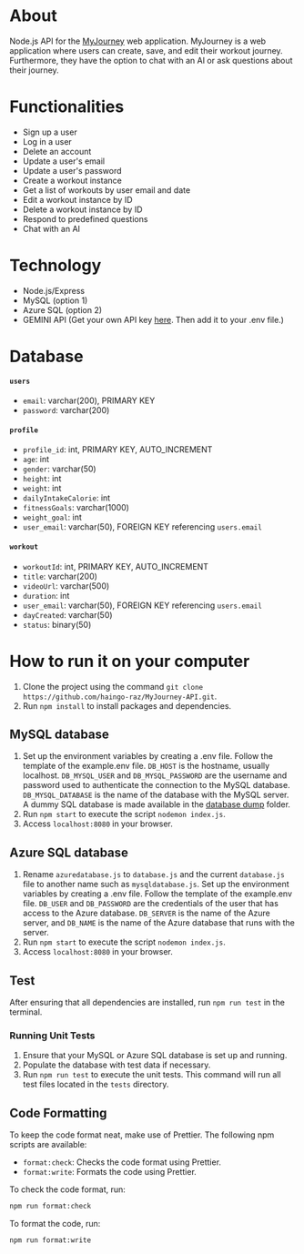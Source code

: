 # About

Node.js API for the [MyJourney](https://github.com/haingo-raz/MyJourney) web application.
MyJourney is a web application where users can create, save, and edit their workout journey. Furthermore, they have the option to chat with an AI or ask questions about their journey.

# Functionalities

-   Sign up a user
-   Log in a user
-   Delete an account
-   Update a user's email
-   Update a user's password
-   Create a workout instance
-   Get a list of workouts by user email and date
-   Edit a workout instance by ID
-   Delete a workout instance by ID
-   Respond to predefined questions
-   Chat with an AI

# Technology

-   Node.js/Express
-   MySQL (option 1)
-   Azure SQL (option 2)
-   GEMINI API (Get your own API key [here](https://ai.google.dev/gemini-api/docs/api-key). Then add it to your .env file.)

# Database

#### `users`

-   `email`: varchar(200), PRIMARY KEY
-   `password`: varchar(200)

#### `profile`

-   `profile_id`: int, PRIMARY KEY, AUTO_INCREMENT
-   `age`: int
-   `gender`: varchar(50)
-   `height`: int
-   `weight`: int
-   `dailyIntakeCalorie`: int
-   `fitnessGoals`: varchar(1000)
-   `weight_goal`: int
-   `user_email`: varchar(50), FOREIGN KEY referencing `users.email`

#### `workout`

-   `workoutId`: int, PRIMARY KEY, AUTO_INCREMENT
-   `title`: varchar(200)
-   `videoUrl`: varchar(500)
-   `duration`: int
-   `user_email`: varchar(50), FOREIGN KEY referencing `users.email`
-   `dayCreated`: varchar(50)
-   `status`: binary(50)

# How to run it on your computer

1. Clone the project using the command `git clone https://github.com/haingo-raz/MyJourney-API.git`.
2. Run `npm install` to install packages and dependencies.

## MySQL database

1. Set up the environment variables by creating a .env file. Follow the template of the example.env file. `DB_HOST` is the hostname, usually localhost. `DB_MYSQL_USER` and `DB_MYSQL_PASSWORD` are the username and password used to authenticate the connection to the MySQL database. `DB_MYSQL_DATABASE` is the name of the database with the MySQL server. A dummy SQL database is made available in the [database dump](/database_dump) folder.
2. Run `npm start` to execute the script `nodemon index.js`.
3. Access `localhost:8080` in your browser.

## Azure SQL database

1. Rename `azuredatabase.js` to `database.js` and the current `database.js` file to another name such as `mysqldatabase.js`. Set up the environment variables by creating a .env file. Follow the template of the example.env file. `DB_USER` and `DB_PASSWORD` are the credentials of the user that has access to the Azure database. `DB_SERVER` is the name of the Azure server, and `DB_NAME` is the name of the Azure database that runs with the server.
2. Run `npm start` to execute the script `nodemon index.js`.
3. Access `localhost:8080` in your browser.

## Test

After ensuring that all dependencies are installed, run `npm run test` in the terminal.

### Running Unit Tests

1. Ensure that your MySQL or Azure SQL database is set up and running.
2. Populate the database with test data if necessary.
3. Run `npm run test` to execute the unit tests. This command will run all test files located in the `tests` directory.

## Code Formatting

To keep the code format neat, make use of Prettier. The following npm scripts are available:

-   `format:check`: Checks the code format using Prettier.
-   `format:write`: Formats the code using Prettier.

To check the code format, run:

```sh
npm run format:check
```

To format the code, run:

```sh
npm run format:write
```
